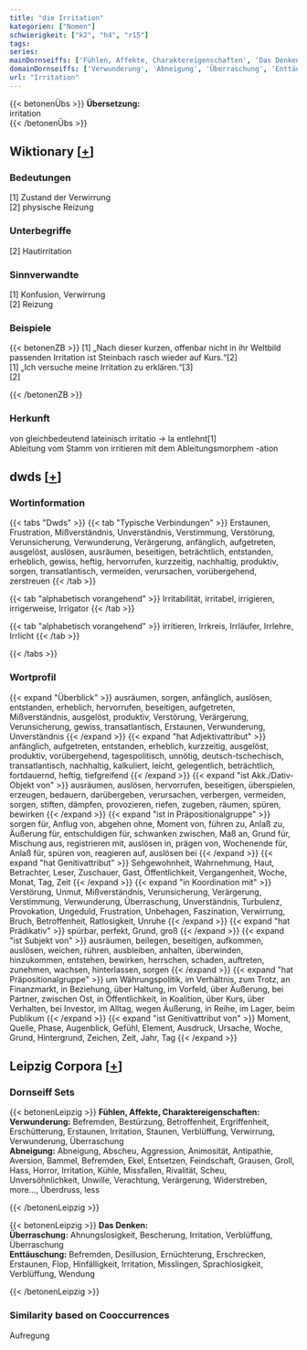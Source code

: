 ```yaml
---
title: "die Irritation"
kategorien: ["Nomen"]
schwierigkeit: ["k2", "h4", "r15"]
tags:
series:
mainDornseiffs: ['Fühlen, Affekte, Charaktereigenschaften', 'Das Denken']
domainDornseiffs: ['Verwunderung', 'Abneigung', 'Überraschung', 'Enttäuschung']
url: "Irritation"
---
```


{{< betonenÜbs >}}
**Übersetzung:**  
irritation  
{{< /betonenÜbs >}}

## Wiktionary [[+](https://de.wiktionary.org/wiki/Irritation)]

### Bedeutungen
[1] Zustand der Verwirrung  
[2] physische Reizung  

### Unterbegriffe
[2] Hautirritation  

### Sinnverwandte
[1] Konfusion, Verwirrung  
[2] Reizung  

### Beispiele
{{< betonenZB >}}
[1] „Nach dieser kurzen, offenbar nicht in ihr Weltbild passenden Irritation ist Steinbach rasch wieder auf Kurs.“[2]  
[1] „Ich versuche meine Irritation zu erklären.“[3]  
[2]  

{{< /betonenZB >}}
### Herkunft
von gleichbedeutend lateinisch irritatio → la entlehnt[1]  
Ableitung vom Stamm von irritieren mit dem Ableitungsmorphem -ation  



## dwds [[+](https://www.dwds.de/wb/Irritation)]

### Wortinformation
{{< tabs "Dwds" >}}
{{< tab "Typische Verbindungen" >}}
Erstaunen, Frustration, Mißverständnis, Unverständnis, Verstimmung, Verstörung, Verunsicherung, Verwunderung, Verärgerung, anfänglich, aufgetreten, ausgelöst, auslösen, ausräumen, beseitigen, beträchtlich, entstanden, erheblich, gewiss, heftig, hervorrufen, kurzzeitig, nachhaltig, produktiv, sorgen, transatlantisch, vermeiden, verursachen, vorübergehend, zerstreuen
{{< /tab >}}

{{< tab "alphabetisch vorangehend" >}}
Irritabilität, irritabel, irrigieren, irrigerweise, Irrigator
{{< /tab >}}

{{< tab "alphabetisch vorangehend" >}}
irritieren, Irrkreis, Irrläufer, Irrlehre, Irrlicht
{{< /tab >}}

{{< /tabs >}}

### Wortprofil
{{< expand "Überblick" >}} ausräumen, sorgen, anfänglich, auslösen, entstanden, erheblich, hervorrufen, beseitigen, aufgetreten, Mißverständnis, ausgelöst, produktiv, Verstörung, Verärgerung, Verunsicherung, gewiss, transatlantisch, Erstaunen, Verwunderung, Unverständnis {{< /expand >}}
{{< expand "hat Adjektivattribut" >}} anfänglich, aufgetreten, entstanden, erheblich, kurzzeitig, ausgelöst, produktiv, vorübergehend, tagespolitisch, unnötig, deutsch-tschechisch, transatlantisch, nachhaltig, kalkuliert, leicht, gelegentlich, beträchtlich, fortdauernd, heftig, tiefgreifend {{< /expand >}}
{{< expand "ist Akk./Dativ-Objekt von" >}} ausräumen, auslösen, hervorrufen, beseitigen, überspielen, erzeugen, bedauern, darübergeben, verursachen, verbergen, vermeiden, sorgen, stiften, dämpfen, provozieren, riefen, zugeben, räumen, spüren, bewirken {{< /expand >}}
{{< expand "ist in Präpositionalgruppe" >}} sorgen für, Anflug von, abgehen ohne, Moment von, führen zu, Anlaß zu, Äußerung für, entschuldigen für, schwanken zwischen, Maß an, Grund für, Mischung aus, registrieren mit, auslösen in, prägen von, Wochenende für, Anlaß für, spüren von, reagieren auf, auslösen bei {{< /expand >}}
{{< expand "hat Genitivattribut" >}} Sehgewohnheit, Wahrnehmung, Haut, Betrachter, Leser, Zuschauer, Gast, Öffentlichkeit, Vergangenheit, Woche, Monat, Tag, Zeit {{< /expand >}}
{{< expand "in Koordination mit" >}} Verstörung, Unmut, Mißverständnis, Verunsicherung, Verärgerung, Verstimmung, Verwunderung, Überraschung, Unverständnis, Turbulenz, Provokation, Ungeduld, Frustration, Unbehagen, Faszination, Verwirrung, Bruch, Betroffenheit, Ratlosigkeit, Unruhe {{< /expand >}}
{{< expand "hat Prädikativ" >}} spürbar, perfekt, Grund, groß {{< /expand >}}
{{< expand "ist Subjekt von" >}} ausräumen, beilegen, beseitigen, aufkommen, auslösen, weichen, rühren, ausbleiben, anhalten, überwinden, hinzukommen, entstehen, bewirken, herrschen, schaden, auftreten, zunehmen, wachsen, hinterlassen, sorgen {{< /expand >}}
{{< expand "hat Präpositionalgruppe" >}} um Währungspolitik, im Verhältnis, zum Trotz, an Finanzmarkt, in Beziehung, über Haltung, im Vorfeld, über Äußerung, bei Partner, zwischen Ost, in Öffentlichkeit, in Koalition, über Kurs, über Verhalten, bei Investor, im Alltag, wegen Äußerung, in Reihe, im Lager, beim Publikum {{< /expand >}}
{{< expand "ist Genitivattribut von" >}} Moment, Quelle, Phase, Augenblick, Gefühl, Element, Ausdruck, Ursache, Woche, Grund, Hintergrund, Zeichen, Zeit, Jahr, Tag {{< /expand >}}

## Leipzig Corpora [[+](https://corpora.uni-leipzig.de/en/res?word=Irritation&corpusId=deu_newscrawl-public_2018)]

### Dornseiff Sets
{{< betonenLeipzig >}}
**Fühlen, Affekte, Charaktereigenschaften:**  
**Verwunderung:** Befremden, Bestürzung, Betroffenheit, Ergriffenheit, Erschütterung, Erstaunen, Irritation, Staunen, Verblüffung, Verwirrung, Verwunderung, Überraschung  
**Abneigung:** Abneigung, Abscheu, Aggression, Animosität, Antipathie, Aversion, Bammel, Befremden, Ekel, Entsetzen, Feindschaft, Grausen, Groll, Hass, Horror, Irritation, Kühle, Missfallen, Rivalität, Scheu, Unversöhnlichkeit, Unwille, Verachtung, Verärgerung, Widerstreben, more..., Überdruss, less  

{{< /betonenLeipzig >}}


{{< betonenLeipzig >}}
**Das Denken:**  
**Überraschung:** Ahnungslosigkeit, Bescherung, Irritation, Verblüffung, Überraschung  
**Enttäuschung:** Befremden, Desillusion, Ernüchterung, Erschrecken, Erstaunen, Flop, Hinfälligkeit, Irritation, Misslingen, Sprachlosigkeit, Verblüffung, Wendung  

{{< /betonenLeipzig >}}

### Similarity based on Cooccurrences
Aufregung

